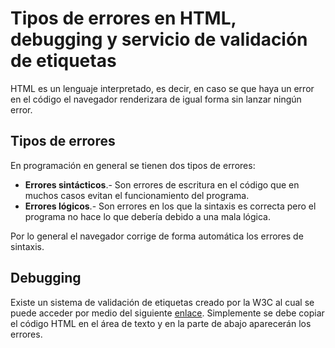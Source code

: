 # Tipos de errores en HTML, debugging y servicio de validación de etiquetas

HTML es un lenguaje interpretado, es decir, en caso se que haya un error en el código el navegador renderizara de igual forma sin lanzar ningún error.

## Tipos de errores

En programación en general se tienen dos tipos de errores:

- **Errores sintácticos**.- Son errores de escritura en el código que en muchos casos evitan el funcionamiento del programa.
- **Errores lógicos**.- Son errores en los que la sintaxis es correcta pero el programa no hace lo que debería debido a una mala lógica.

Por lo general el navegador corrige de forma automática los errores de sintaxis.

## Debugging

Existe un sistema de validación de etiquetas creado por la W3C al cual se puede acceder por medio del siguiente [enlace](https://validator.w3.org/#validate_by_input). Simplemente se debe copiar el código HTML en el área de texto y en la parte de abajo aparecerán los errores.
